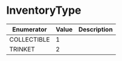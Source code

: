 # InventoryType

| Enumerator  | Value | Description |
| ----------- | ----- | ----------- |
| COLLECTIBLE | 1     |             |
| TRINKET     | 2     |             |
